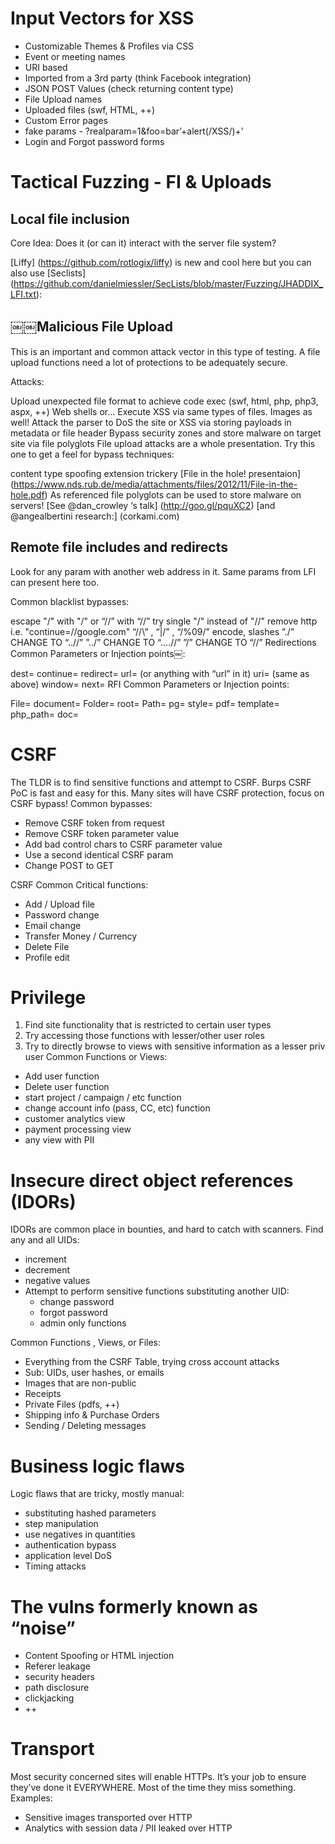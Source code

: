 # Input Vectors for XSS
- Customizable Themes & Profiles via CSS
- Event or meeting names
- URI based
- Imported from a 3rd party (think Facebook integration)
- JSON POST Values (check returning content type)
- File Upload names
- Uploaded files (swf, HTML, ++)
- Custom Error pages
- fake params - ?realparam=1&foo=bar’+alert(/XSS/)+’
- Login and Forgot password forms


# Tactical Fuzzing - FI & Uploads
## Local file inclusion
Core Idea: Does it (or can it) interact with the server file system?

[Liffy] (https://github.com/rotlogix/liffy) is new and cool here but you can also use [Seclists] (https://github.com/danielmiessler/SecLists/blob/master/Fuzzing/JHADDIX_LFI.txt):

## ￼￼Malicious File Upload
This is an important and common attack vector in this type of testing. A file upload functions need a lot of protections to be adequately secure.

Attacks:

Upload unexpected file format to achieve code exec (swf, html, php, php3, aspx, ++) Web shells or...
Execute XSS via same types of files. Images as well!
Attack the parser to DoS the site or XSS via storing payloads in metadata or file header
Bypass security zones and store malware on target site via file polyglots
File upload attacks are a whole presentation. Try this one to get a feel for bypass techniques:

content type spoofing
extension trickery
[File in the hole! presentaion] (https://www.nds.rub.de/media/attachments/files/2012/11/File-in-the-hole.pdf)
As referenced file polyglots can be used to store malware on servers! [See @dan_crowley ‘s talk] (http://goo.gl/pquXC2) [and @angealbertini research:] (corkami.com)

## Remote file includes and redirects
Look for any param with another web address in it. Same params from LFI can present here too.

Common blacklist bypasses:

escape "/" with "/" or “//” with “//”
try single "/" instead of "//"
remove http i.e. "continue=//google.com"
“//\” , “|/” , “/%09/”
encode, slashes
”./” CHANGE TO “..//”
”../” CHANGE TO “....//”
”/” CHANGE TO “//”
Redirections Common Parameters or Injection points￼:

dest=
continue=
redirect=
url= (or anything with “url” in it)
uri= (same as above)
window=
next=
RFI Common Parameters or Injection points:

File=
document=
Folder=
root=
Path=
pg=
style=
pdf=
template=
php_path=
doc=

# CSRF
The TLDR is to find sensitive functions and attempt to CSRF.
Burps CSRF PoC is fast and easy for this.
Many sites will have CSRF protection, focus on CSRF bypass! Common bypasses:
- Remove CSRF token from request
- Remove CSRF token parameter value
- Add bad control chars to CSRF parameter value
- Use a second identical CSRF param
- Change POST to GET

CSRF Common Critical functions:
- Add / Upload file 
- Password change
- Email change 
- Transfer Money / Currency
- Delete File 
- Profile edit

# Privilege
1. Find site functionality that is restricted to certain user types
2. Try accessing those functions with lesser/other user roles
3. Try to directly browse to views with sensitive information as a lesser priv user
Common Functions or Views:
- Add user function
- Delete user function
- start project / campaign / etc function
- change account info (pass, CC, etc) function
- customer analytics view
- payment processing view
- any view with PII

# Insecure direct object references (IDORs)
IDORs are common place in bounties, and hard to catch with scanners.
Find any and all UIDs:
- increment
- decrement
- negative values
- Attempt to perform sensitive functions substituting another UID:
  - change password
  - forgot password
  - admin only functions
  
Common Functions , Views, or Files:
- Everything from the CSRF Table, trying cross account attacks
- Sub: UIDs, user hashes, or emails
- Images that are non-public
- Receipts
- Private Files (pdfs, ++)
- Shipping info & Purchase Orders
- Sending / Deleting messages

# Business logic flaws
Logic flaws that are tricky, mostly manual:
- substituting hashed parameters
- step manipulation
- use negatives in quantities
- authentication bypass
- application level DoS
- Timing attacks

# The vulns formerly known as “noise”
- Content Spoofing or HTML injection
- Referer leakage
- security headers
- path disclosure
- clickjacking
- ++

# Transport
Most security concerned sites will enable HTTPs. It’s your job to ensure they’ve done it EVERYWHERE. Most of the time they miss something. Examples:
- Sensitive images transported over HTTP
- Analytics with session data / PII leaked over HTTP



